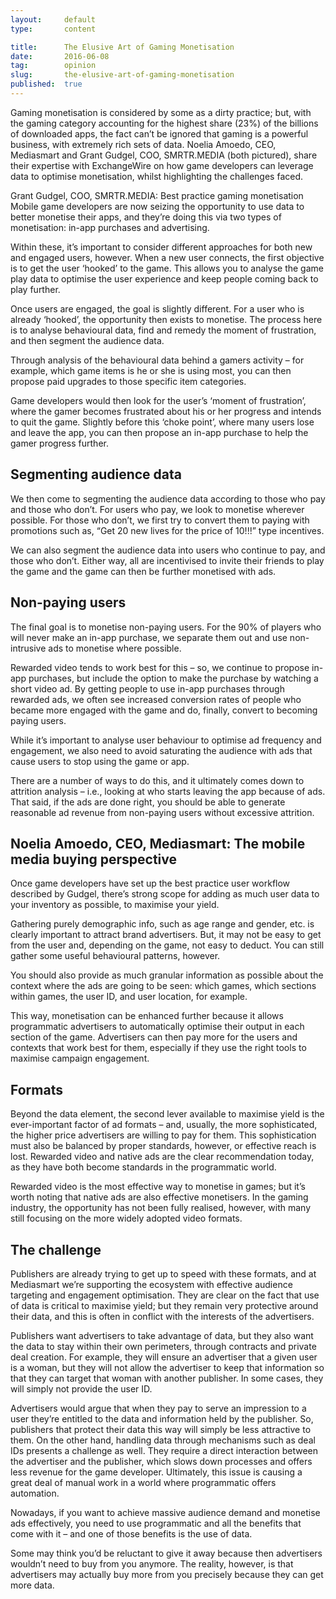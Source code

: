 ```yaml
---
layout:     default
type:       content

title:      The Elusive Art of Gaming Monetisation
date:       2016-06-08
tag:        opinion
slug:       the-elusive-art-of-gaming-monetisation
published:  true
---
```


Gaming monetisation is considered by some as a dirty practice; but, with the gaming category accounting for the highest share (23%) of the billions of downloaded apps, the fact can’t be ignored that gaming is a powerful business, with extremely rich sets of data. Noelia Amoedo, CEO, Mediasmart and Grant Gudgel, COO, SMRTR.MEDIA (both pictured), share their expertise with ExchangeWire on how game developers can leverage data to optimise monetisation, whilst highlighting the challenges faced.

Grant Gudgel, COO, SMRTR.MEDIA: Best practice gaming monetisation
Mobile game developers are now seizing the opportunity to use data to better monetise their apps, and they’re doing this via two types of monetisation: in-app purchases and advertising.

Within these, it’s important to consider different approaches for both new and engaged users, however. When a new user connects, the first objective is to get the user ‘hooked’ to the game. This allows you to analyse the game play data to optimise the user experience and keep people coming back to play further.

Once users are engaged, the goal is slightly different. For a user who is already ‘hooked’, the opportunity then exists to monetise. The process here is to analyse behavioural data, find and remedy the moment of frustration, and then segment the audience data.

Through analysis of the behavioural data behind a gamers activity – for example, which game items is he or she is using most, you can then propose paid upgrades to those specific item categories.

Game developers would then look for the user’s ‘moment of frustration’, where the gamer becomes frustrated about his or her progress and intends to quit the game. Slightly before this ‘choke point’, where many users lose and leave the app, you can then propose an in-app purchase to help the gamer progress further.

## Segmenting audience data

We then come to segmenting the audience data according to those who pay and those who don’t. For users who pay, we look to monetise wherever possible. For those who don’t, we first try to convert them to paying with promotions such as, “Get 20 new lives for the price of 10!!!” type incentives.

We can also segment the audience data into users who continue to pay, and those who don’t. Either way, all are incentivised to invite their friends to play the game and the game can then be further monetised with ads.

## Non-paying users

The final goal is to monetise non-paying users. For the 90% of players who will never make an in-app purchase, we separate them out and use non-intrusive ads to monetise where possible.

Rewarded video tends to work best for this – so, we continue to propose in-app purchases, but include the option to make the purchase by watching a short video ad.
By getting people to use in-app purchases through rewarded ads, we often see increased conversion rates of people who became more engaged with the game and do, finally, convert to becoming paying users.

While it’s important to analyse user behaviour to optimise ad frequency and engagement, we also need to avoid saturating the audience with ads that cause users to stop using the game or app.

There are a number of ways to do this, and it ultimately comes down to attrition analysis – i.e., looking at who starts leaving the app because of ads. That said, if the ads are done right, you should be able to generate reasonable ad revenue from non-paying users without excessive attrition.

## Noelia Amoedo, CEO, Mediasmart: The mobile media buying perspective

Once game developers have set up the best practice user workflow described by Gudgel, there’s strong scope for adding as much user data to your inventory as possible, to maximise your yield.

Gathering purely demographic info, such as age range and gender, etc. is clearly important to attract brand advertisers. But, it may not be easy to get from the user and, depending on the game, not easy to deduct. You can still gather some useful behavioural patterns, however.

You should also provide as much granular information as possible about the context where the ads are going to be seen: which games, which sections within games, the user ID, and user location, for example.

This way, monetisation can be enhanced further because it allows programmatic advertisers to automatically optimise their output in each section of the game. Advertisers can then pay more for the users and contexts that work best for them, especially if they use the right tools to maximise campaign engagement.

## Formats

Beyond the data element, the second lever available to maximise yield is the ever-important factor of ad formats – and, usually, the more sophisticated, the higher price advertisers are willing to pay for them. This sophistication must also be balanced by proper standards, however, or effective reach is lost. Rewarded video and native ads are the clear recommendation today, as they have both become standards in the programmatic world.

Rewarded video is the most effective way to monetise in games; but it’s worth noting that native ads are also effective monetisers. In the gaming industry, the opportunity has not been fully realised, however, with many still focusing on the more widely adopted video formats.

## The challenge

Publishers are already trying to get up to speed with these formats, and at Mediasmart we’re supporting the ecosystem with effective audience targeting and engagement optimisation. They are clear on the fact that use of data is critical to maximise yield; but they remain very protective around their data, and this is often in conflict with the interests of the advertisers.

Publishers want advertisers to take advantage of data, but they also want the data to stay within their own perimeters, through contracts and private deal creation. For example, they will ensure an advertiser that a given user is a woman, but they will not allow the advertiser to keep that information so that they can target that woman with another publisher. In some cases, they will simply not provide the user ID.

Advertisers would argue that when they pay to serve an impression to a user they’re entitled to the data and information held by the publisher. So, publishers that protect their data this way will simply be less attractive to them. On the other hand, handling data through mechanisms such as deal IDs presents a challenge as well. They require a direct interaction between the advertiser and the publisher, which slows down processes and offers less revenue for the game developer. Ultimately, this issue is causing a great deal of manual work in a world where programmatic offers automation.

Nowadays, if you want to achieve massive audience demand and monetise ads effectively, you need to use programmatic and all the benefits that come with it – and one of those benefits is the use of data.

Some may think you’d be reluctant to give it away because then advertisers wouldn’t need to buy from you anymore. The reality, however, is that advertisers may actually buy more from you precisely because they can get more data.
